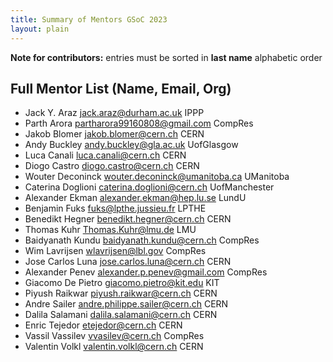 ```yaml
---
title: Summary of Mentors GSoC 2023
layout: plain
---
```


**Note for contributors:** entries must be sorted in **last name** alphabetic order

## Full Mentor List (Name, Email, Org)
* Jack Y. Araz [jack.araz@durham.ac.uk](mailto:jack.araz@durham.ac.uk) IPPP
* Parth Arora [partharora99160808@gmail.com](mailto:partharora99160808@gmail.com) CompRes
* Jakob Blomer [jakob.blomer@cern.ch](mailto:jakob.blomer@cern.ch) CERN
* Andy Buckley [andy.buckley@gla.ac.uk](mailto:andy.buckley@gla.ac.uk) UofGlasgow
* Luca Canali [luca.canali@cern.ch](mailto:luca.canali@cern.ch) CERN
* Diogo Castro [diogo.castro@cern.ch](mailto:diogo.castro@cern.ch) CERN
* Wouter Deconinck [wouter.deconinck@umanitoba.ca](mailto:wouter.deconinck@umanitoba.ca) UManitoba
* Caterina Doglioni [caterina.doglioni@cern.ch](mailto:caterina.doglioni@cern.ch) UofManchester
* Alexander Ekman [alexander.ekman@hep.lu.se](mailto:alexander.ekman@hep.lu.se) LundU
* Benjamin Fuks [fuks@lpthe.jussieu.fr](mailto:fuks@lpthe.jussieu.fr) LPTHE
* Benedikt Hegner [benedikt.hegner@cern.ch](mailto:benedikt.hegner@cern.ch) CERN
* Thomas Kuhr [Thomas.Kuhr@lmu.de](mailto:Thomas.Kuhr@lmu.de) LMU
* Baidyanath Kundu [baidyanath.kundu@cern.ch](mailto:baidyanath.kundu@cern.ch) CompRes
* Wim Lavrijsen [wlavrijsen@lbl.gov](mailto:wlavrijsen@lbl.gov) CompRes
* Jose Carlos Luna [jose.carlos.luna@cern.ch](mailto:jose.carlos.luna@cern.ch) CERN
* Alexander Penev [alexander.p.penev@gmail.com](mailto:alexander.p.penev@gmail.com) CompRes
* Giacomo De Pietro [giacomo.pietro@kit.edu](mailto:giacomo.pietro@kit.edu) KIT
* Piyush Raikwar [piyush.raikwar@cern.ch](mailto:piyush.raikwar@cern.ch) CERN
* Andre Sailer [andre.philippe.sailer@cern.ch](mailto:andre.philippe.sailer@cern.ch) CERN
* Dalila Salamani [dalila.salamani@cern.ch](mailto:dalila.salamani@cern.ch) CERN
* Enric Tejedor [etejedor@cern.ch](mailto:etejedor@cern.ch) CERN
* Vassil Vassilev [vvasilev@cern.ch](mailto:vvasilev@cern.ch) CompRes
* Valentin Volkl [valentin.volkl@cern.ch](mailto:valentin.volkl@cern.ch) CERN
